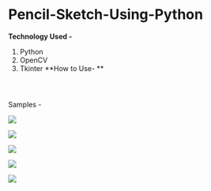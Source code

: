# Pencil-Sketch-Using-Python
**Technology Used -**
1. Python
2. OpenCV
3. Tkinter
**How to Use- **

![]()

![]()

![]()

Samples -

![](https://github.com/milannzz/PySketch/blob/master/output/output1.jpg)

![](https://github.com/milannzz/PySketch/blob/master/output/output3.jpg)

![](https://github.com/milannzz/PySketch/blob/master/output/output2.jpg)

![](https://github.com/milannzz/PySketch/blob/master/output/output4.jpg)

![](https://github.com/milannzz/PySketch/blob/master/output/output5.jpg)
